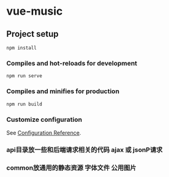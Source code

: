 # vue-music

## Project setup
```
npm install
```

### Compiles and hot-reloads for development
```
npm run serve
```

### Compiles and minifies for production
```
npm run build
```

### Customize configuration
See [Configuration Reference](https://cli.vuejs.org/config/).

### api目录放一些和后端请求相关的代码 ajax 或 jsonP请求
### common放通用的静态资源 字体文件 公用图片

